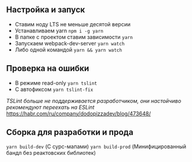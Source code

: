 ## Настройка и запуск
* Ставим ноду LTS не меньше десятой версии
* Устанавливаем yarn
`npm i -g yarn`
* В папке с проектом ставим зависимости
`yarn`
* Запускаем webpack-dev-server
`yarn watch`
* Либо одной командой
`yarn && yarn watch`


## Проверка на ошибки
* В режиме read-only
`yarn tslint`
* С автофиксом
`yarn tslint-fix`

*TSLint больше не поддерживается разработчиком, они настойчиво рекомендуют переехать на ESLint*
https://habr.com/ru/company/dodopizzadev/blog/473648/


## Сборка для разработки и прода
`yarn build-dev` (С сурс-мапами)
`yarn build-prod` (Минифицированный бандл без реактовских библиотек)